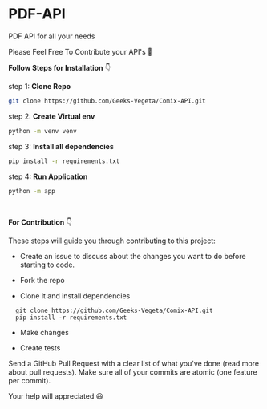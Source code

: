 # PDF-API
PDF API for all your needs

Please Feel Free To Contribute your API's 🤟

**Follow Steps for Installation** 👇

step 1: **Clone Repo**
```bash
git clone https://github.com/Geeks-Vegeta/Comix-API.git
```

step 2: **Create Virtual env**
```bash
python -m venv venv
```

step 3: **Install all dependencies**
```bash
pip install -r requirements.txt
```

step 4: **Run Application**
```bash
python -m app
```

<br/>

**For Contribution** 👇

These steps will guide you through contributing to this project:

* Create an issue to discuss about the changes you want to do before starting to code.

* Fork the repo

* Clone it and install dependencies

```
  git clone https://github.com/Geeks-Vegeta/Comix-API.git
  pip install -r requirements.txt
```

* Make changes

* Create tests

Send a GitHub Pull Request with a clear list of what you've done (read more about pull requests). Make sure all of your commits are atomic (one feature per commit).

Your help will appreciated 😃